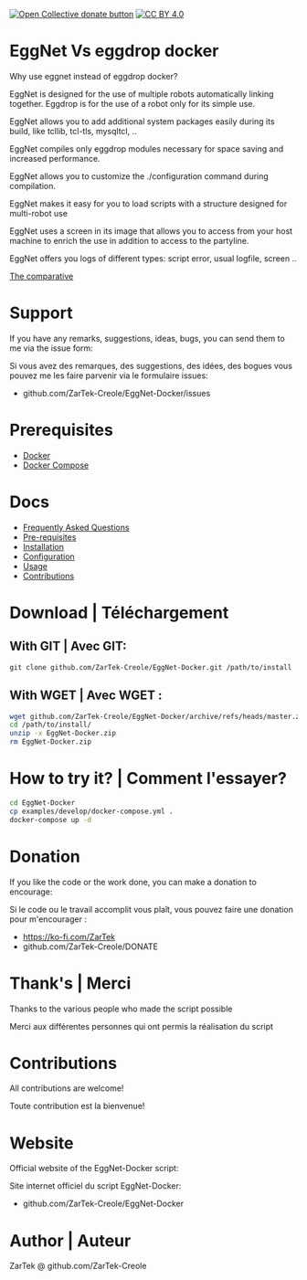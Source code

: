 <span class="badge-opencollective"><a href="https://github.com/ZarTek-Creole/DONATE" title="Donate to this project"><img src="https://img.shields.io/badge/open%20collective-donate-yellow.svg" alt="Open Collective donate button" /></a></span>
[![CC BY 4.0][cc-by-shield]][cc-by]

[cc-by]: http://creativecommons.org/licenses/by/4.0/
[cc-by-shield]: https://img.shields.io/badge/License-CC%20BY%204.0-lightgrey.svg
# EggNet Vs eggdrop docker
Why use eggnet instead of eggdrop docker?

EggNet is designed for the use of multiple robots automatically linking together.
Eggdrop is for the use of a robot only for its simple use.

EggNet allows you to add additional system packages easily during its build, like tcllib, tcl-tls, mysqltcl, ..

EggNet compiles only eggdrop modules necessary for space saving and increased performance.

EggNet allows you to customize the ./configuration command during compilation.

EggNet makes it easy for you to load scripts with a structure designed for multi-robot use

EggNet uses a screen in its image that allows you to access from your host machine to enrich the use in addition to access to the partyline.

EggNet offers you logs of different types: script error, usual logfile, screen
..

[The comparative](github.com/ZarTek-Creole/EggNet-Docker/wiki/Comparative)

# Support
If you have any remarks, suggestions, ideas, bugs, you can send them to me via the issue form:

Si vous avez des remarques, des suggestions, des idées, des bogues vous pouvez me les faire parvenir via le formulaire issues:
* github.com/ZarTek-Creole/EggNet-Docker/issues

# Prerequisites
* [Docker](https://docs.docker.com/get-docker)
* [Docker Compose](https://docs.docker.com/compose/install)


# Docs
* [Frequently Asked Questions](github.com/ZarTek-Creole/EggNet-Docker/wiki/FAQ)
* [Pre-requisites](github.com/ZarTek-Creole/EggNet-Docker/wiki/Prerequisites)
* [Installation](github.com/ZarTek-Creole/EggNet-Docker/wiki/Installation)
* [Configuration](github.com/ZarTek-Creole/EggNet-Docker/wiki/Configuration)
* [Usage](github.com/ZarTek-Creole/EggNet-Docker/wiki/Usage)
* [Contributions](github.com/ZarTek-Creole/EggNet-Docker/wiki/Contributions)

# Download | Téléchargement
## With GIT | Avec GIT:
`git clone github.com/ZarTek-Creole/EggNet-Docker.git /path/to/install`

## With WGET | Avec WGET :
```bash
wget github.com/ZarTek-Creole/EggNet-Docker/archive/refs/heads/master.zip -O /path/to/install/EggNet-Docker.zip
cd /path/to/install/
unzip -x EggNet-Docker.zip
rm EggNet-Docker.zip
```

# How to try it? | Comment l'essayer?
```bash
cd EggNet-Docker
cp examples/develop/docker-compose.yml .
docker-compose up -d
```

# Donation
If you like the code or the work done, you can make a donation to encourage:

Si le code ou le travail accomplit vous plaît, vous pouvez faire une donation pour m'encourager :
* https://ko-fi.com/ZarTek
* github.com/ZarTek-Creole/DONATE

# Thank's | Merci
Thanks to the various people who made the script possible

Merci aux différentes personnes qui ont permis la réalisation du script


# Contributions
All contributions are welcome!

Toute contribution est la bienvenue!

# Website
Official website of the EggNet-Docker script:

Site internet officiel du script EggNet-Docker:
* github.com/ZarTek-Creole/EggNet-Docker


# Author | Auteur
ZarTek @ github.com/ZarTek-Creole
